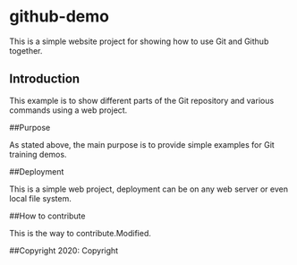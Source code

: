 # github-demo

This is a simple website project for showing how to use Git and Github together.

## Introduction

This example is to show different parts of the Git repository and various commands using a web project.

##Purpose

As stated above, the main purpose is to provide simple examples for Git training demos.

##Deployment

This is a simple web project, deployment can be on any web server or even local file system.

##How to contribute

This is the way to contribute.Modified.

##Copyright
2020: Copyright
